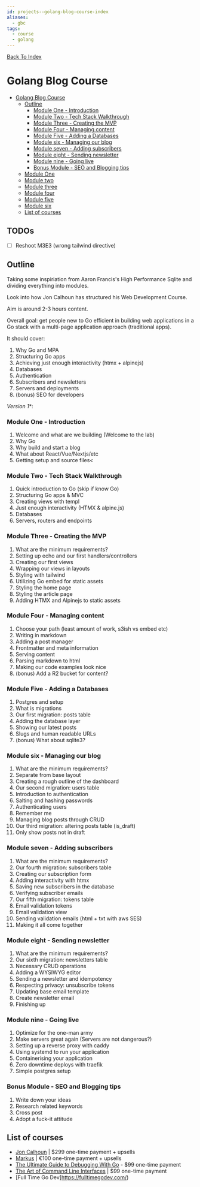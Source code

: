 ```yaml
---
id: projects--golang-blog-course-index
aliases:
  - gbc
tags:
  - course
  - golang
---
```


[Back To Index](/projects/index.md)

# Golang Blog Course

<!--toc:start-->
- [Golang Blog Course](#golang-blog-course)
  - [Outline](#outline)
    - [Module One - Introduction](#module-one-introduction)
    - [Module Two - Tech Stack Walkthrough](#module-two-tech-stack-walkthrough)
    - [Module Three - Creating the MVP](#module-three-creating-the-mvp)
    - [Module Four - Managing content](#module-four-managing-content)
    - [Module Five - Adding a Databases](#module-five-adding-a-databases)
    - [Module six - Managing our blog](#module-six-managing-our-blog)
    - [Module seven - Adding subscribers](#module-seven-adding-subscribers)
    - [Module eight - Sending newsletter](#module-eight-sending-newsletter)
    - [Module nine - Going live](#module-nine-going-live)
    - [Bonus Module - SEO and Blogging tips](#bonus-module-seo-and-blogging-tips)
  - [Module One](./module_one.md#module-one)
  - [Module two](./module_two.md#module-two)
  - [Module three](./module_three.md#module-three)
  - [Module four](./module_four.md#module-four)
  - [Module five](./module_five.md#module-five)
  - [Module six](./module_six.md#module-six)
  - [List of courses](#list-of-courses)
<!--toc:end-->

## TODOs

- [ ] Reshoot M3E3 (wrong tailwind directive)

## Outline

Taking some inspiriation from Aaron Francis's High Performance Sqlite and dividing everything into modules. 

Look into how Jon Calhoun has structured his Web Development Course.

Aim is around 2-3 hours content.

Overall goal: get people new to Go efficient in building web applications in a Go stack with a multi-page application approach (traditional apps).

It should cover:
1. Why Go and MPA
2. Structuring Go apps
3. Achieving just enough interactivity (htmx + alpinejs)
4. Databases
5. Authentication
6. Subscribers and newsletters
7. Servers and deployments
8. (bonus) SEO for developers

*Version 1**:
### Module One - Introduction
1. Welcome and what are we building (Welcome to the lab)
2. Why Go
3. Why build and start a blog
4. What about React/Vue/Nextjs/etc
5. Getting setup and source files<

### Module Two - Tech Stack Walkthrough
1. Quick introduction to Go (skip if know Go)
2. Structuring Go apps & MVC
3. Creating views with templ
4. Just enough interactivity (HTMX & alpine.js)
5. Databases
6. Servers, routers and endpoints

### Module Three - Creating the MVP
1. What are the minimum requirements?
2. Setting up echo and our first handlers/controllers
3. Creating our first views
4. Wrapping our views in layouts
5. Styling with tailwind
6. Utilizing Go embed for static assets
7. Styling the home page
8. Styling the article page
9. Adding HTMX and Alpinejs to static assets

### Module Four - Managing content
1. Choose your path (least amount of work, s3ish vs embed etc)
2. Writing in markdown
3. Adding a post manager
4. Frontmatter and meta information
5. Serving content
6. Parsing markdown to html
7. Making our code examples look nice
8. (bonus) Add a R2 bucket for content?

### Module Five - Adding a Databases
1. Postgres and setup
2. What is migrations
3. Our first migration: posts table
4. Adding the database layer
5. Showing our latest posts
6. Slugs and human readable URLs
7. (bonus) What about sqlite3?

### Module six - Managing our blog
1. What are the minimum requirements?
2. Separate from base layout
3. Creating a rough outline of the dashboard
4. Our second migration: users table
5. Introduction to authentication
6. Salting and hashing passwords
7. Authenticating users
8. Remember me
9. Managing blog posts through CRUD
10. Our third migration: altering posts table (is_draft)
11. Only show posts not in draft

### Module seven - Adding subscribers
1. What are the minimum requirements?
2. Our fourth migration: subscribers table
3. Creating our subscription form
4. Adding interactivity with htmx
5. Saving new subscribers in the database
6. Verifying subscriber emails
7. Our fifth migration: tokens table
8. Email validation tokens
9. Email validation view
10. Sending validation emails (html + txt with aws SES)
11. Making it all come together

### Module eight - Sending newsletter
1. What are the minimum requirements?
2. Our sixth migration: newsletters table
3. Necessary CRUD operations
4. Adding a WYSIWYG editor
5. Sending a newsletter and idempotency
6. Respecting privacy: unsubscribe tokens
7. Updating base email template
8. Create newsletter email
9. Finishing up

### Module nine - Going live
1. Optimize for the one-man army
2. Make servers great again (Servers are not dangerous?)
3. Setting up a reverse proxy with caddy
4. Using systemd to run your application
5. Containerising your application
6. Zero downtime deploys with traefik
7. Simple postgres setup

### Bonus Module - SEO and Blogging tips
1. Write down your ideas
2. Research related keywords
3. Cross post
4. Adopt a fuck-it attitude

## List of courses

- [Jon Calhoun](https://usegolang.com) | $299 one-time payment + upsells
- [Markus](https://golang.dk) | €100 one-time payment + upsells
- [The Ultimate Guide to Debugging With Go](https://www.bytesizego.com/the-ultimate-guide-to-debugging-with-go) - $99 one-time payment
- [The Art of Command Line Interfaces](https://www.bytesizego.com/art-of-cli-golang) | $99 one-time payment
- [Full Time Go Dev]https://fulltimegodev.com/)
